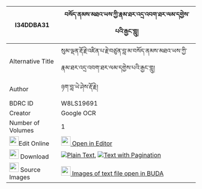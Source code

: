 |I34DDBA31|བསོད་ནམས་མཐའ་ཡས་ཀྱི་རྣམ་ཐར་འདྲ་འབག་ཐར་ལམ་དགྱེས་པའི་རྒྱང་གླུ། 
| --- | --- 
|Alternative Title |སུམ་ལྡན་རྡོ་རྗེ་འཛིན་པ་རྗེ་བཙུན་བླ་མ་བསོད་ནམས་མཐའ་ཡས་ཀྱི་རྣམ་ཐར་འདྲ་འབག་ཐར་ལམ་དགྱེས་པའི་རྒྱང་གླུ།
|Author| ཉག་བླ་ཡེ་ཤེས་རྡོ་རྗེ།
|BDRC ID | W8LS19691
|Creator | Google OCR
|Number of Volumes| 1
|<img width="25" src="https://img.icons8.com/color/25/000000/edit-property.png">Edit Online| [<img width="25" src="https://avatars.githubusercontent.com/u/45091458?s=200&v=4"> Open in Editor](http://editor.openpecha.org/I34DDBA31)
|<img width="25" src="https://img.icons8.com/fluent/48/000000/download-2.png"/>  Download | [![](https://img.icons8.com/color/20/000000/txt.png)Plain Text](https://github.com/Openpecha/I34DDBA31/releases/download/v1/sonam_ta_ye_kyi_namtar_drabak__plain_I34DDBA31.zip), [![](https://img.icons8.com/color/20/000000/txt.png)Text with Pagination](https://github.com/Openpecha/I34DDBA31/releases/download/v1/sonam_ta_ye_kyi_namtar_drabak__pages_I34DDBA31.zip)
|<img width="25" src="https://img.icons8.com/plasticine/100/000000/pictures-folder.png"/>  Source Images | [<img width="25" src="https://library.bdrc.io/icons/BUDA-small.svg"> Images of text file open in BUDA](https://library.bdrc.io/show/bdr:W8LS19691)